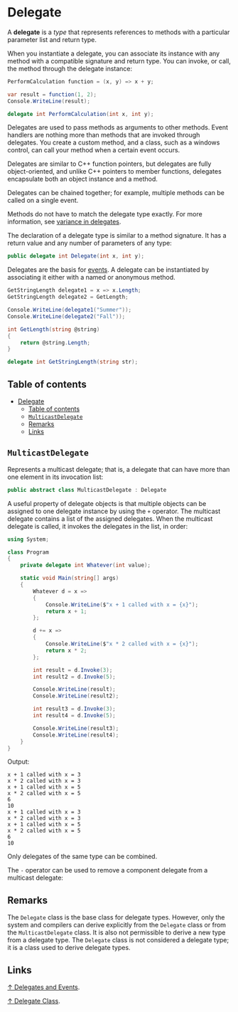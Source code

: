 # Delegate

A **delegate** is a *type* that represents references to methods with a particular parameter list and return type.

When you instantiate a delegate, you can associate its instance with any method with a compatible signature and return type. You can invoke, or call, the method through the delegate instance:

```csharp
PerformCalculation function = (x, y) => x + y;

var result = function(1, 2);
Console.WriteLine(result);

delegate int PerformCalculation(int x, int y);
```

Delegates are used to pass methods as arguments to other methods. Event handlers are nothing more than methods that are invoked through delegates. You create a custom method, and a class, such as a windows control, can call your method when a certain event occurs.

Delegates are similar to C++ function pointers, but delegates are fully object-oriented, and unlike C++ pointers to member functions, delegates encapsulate both an object instance and a method.

Delegates can be chained together; for example, multiple methods can be called on a single event.

Methods do not have to match the delegate type exactly. For more information, see [variance in delegates](../covariance-and-contravariance.md).

The declaration of a delegate type is similar to a method signature. It has a return value and any number of parameters of any type:

```csharp
public delegate int Delegate(int x, int y);
```

Delegates are the basis for [events](../keywords/event.md). A delegate can be instantiated by associating it either with a named or anonymous method.

```csharp
GetStringLength delegate1 = x => x.Length;
GetStringLength delegate2 = GetLength;

Console.WriteLine(delegate1("Summer"));
Console.WriteLine(delegate2("Fall"));

int GetLength(string @string)
{
    return @string.Length;
}

delegate int GetStringLength(string str);
```

## Table of contents

- [Delegate](#delegate)
  - [Table of contents](#table-of-contents)
  - [`MulticastDelegate`](#multicastdelegate)
  - [Remarks](#remarks)
  - [Links](#links)

## `MulticastDelegate`

Represents a multicast delegate; that is, a delegate that can have more than one element in its invocation list:

```csharp
public abstract class MulticastDelegate : Delegate
```

A useful property of delegate objects is that multiple objects can be assigned to one delegate instance by using the `+` operator. The multicast delegate contains a list of the assigned delegates. When the multicast delegate is called, it invokes the delegates in the list, in order:

```csharp
using System;

class Program
{
    private delegate int Whatever(int value);

    static void Main(string[] args)
    {
        Whatever d = x =>
        {
            Console.WriteLine($"x + 1 called with x = {x}");
            return x + 1;
        };

        d += x =>
        {
            Console.WriteLine($"x * 2 called with x = {x}");
            return x * 2;
        };

        int result = d.Invoke(3);
        int result2 = d.Invoke(5);

        Console.WriteLine(result);
        Console.WriteLine(result2);

        int result3 = d.Invoke(3);
        int result4 = d.Invoke(5);

        Console.WriteLine(result3);
        Console.WriteLine(result4);
    }
}
```

Output:

```output
x + 1 called with x = 3
x * 2 called with x = 3
x + 1 called with x = 5
x * 2 called with x = 5
6
10
x + 1 called with x = 3
x * 2 called with x = 3
x + 1 called with x = 5
x * 2 called with x = 5
6
10
```

Only delegates of the same type can be combined.

The `-` operator can be used to remove a component delegate from a multicast delegate:

## Remarks

The `Delegate` class is the base class for delegate types. However, only the system and compilers can derive explicitly from the `Delegate` class or from the `MulticastDelegate` class. It is also not permissible to derive a new type from a delegate type. The `Delegate` class is not considered a delegate type; it is a class used to derive delegate types.

## Links

[↑ Delegates and Events](https://csharpindepth.com/Articles/Events).

[↑ Delegate Class](https://docs.microsoft.com/en-us/dotnet/api/system.delegate).
